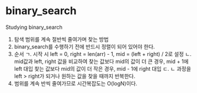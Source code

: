 # binary_search
Studying binary_search

1. 탐색 범위를 계속 절반씩 줄여가며 찾는 방법
2. binary_search를 수행하기 전에 반드시 정렬이 되어 있어야 한다.
3. 순서
   ㄱ. 시작 시 left = 0, right = len(arr) - 1, mid = (left + right) / 2로 설정
   ㄴ. mid값과 left, right 값을 비교하여
       찾는 값보다 mid의 값이 더 큰 경우, mid + 1에 left 대입
       찾는 값보다 mid의 값이 더 작은 경우, mid - 1에 right 대입
   ㄷ. ㄴ 과정을 left > right가 되거나 원하는 값을 찾을 때까지 반복한다.
4. 범위를 계속 반씩 줄여가므로 시간복잡도는 O(logN)이다.
